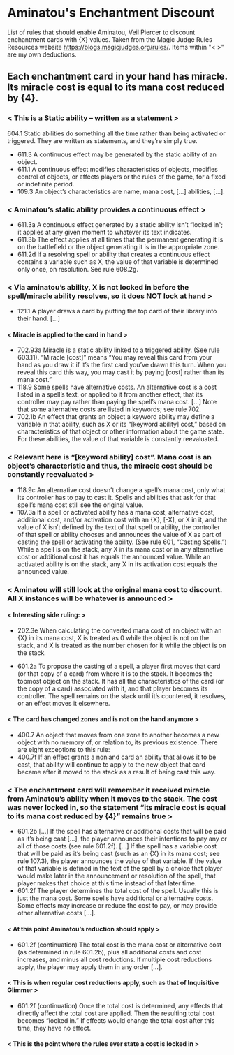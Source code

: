 # Aminatou's Enchantment Discount
List of rules that should enable Aminatou, Veil Piercer to discount enchantment cards with {X} values. Taken from the Magic Judge Rules Resources website <https://blogs.magicjudges.org/rules/>. Items within "< >" are my own deductions.

## Each enchantment card in your hand has miracle. Its miracle cost is equal to its mana cost reduced by {4}.
### < This is a Static ability – written as a statement >
604.1 Static abilities do something all the time rather than being activated or triggered. They are written as statements, and they’re simply true.

- 611.3	 A continuous effect may be generated by the static ability of an object.
- 611.1 A continuous effect modifies characteristics of objects, modifies control of objects, or affects players or the rules of the game, for a fixed or indefinite period.
- 109.3 An object’s characteristics are name, mana cost, […] abilities, […].
### < Aminatou’s static ability provides a continuous effect >

- 611.3a A continuous effect generated by a static ability isn’t “locked in”; it applies at any given moment to whatever its text indicates.
- 611.3b The effect applies at all times that the permanent generating it is on the battlefield or the object generating it is in the appropriate zone.
- 611.2d If a resolving spell or ability that creates a continuous effect contains a variable such as X, the value of that variable is determined only once, on resolution. See rule 608.2g.
### < Via aminatou’s ability, X is not locked in before the spell/miracle ability resolves, so it does NOT lock at hand >

- 121.1 A player draws a card by putting the top card of their library into their hand. [...]
#### < Miracle is applied to the card in hand >
- 702.93a Miracle is a static ability linked to a triggered ability. (See rule 603.11). “Miracle [cost]” means “You may reveal this card from your hand as you draw it if it’s the first card you’ve drawn this turn. When you reveal this card this way, you may cast it by paying [cost] rather than its mana cost.”
- 118.9 Some spells have alternative costs. An alternative cost is a cost listed in a spell’s text, or applied to it from another effect, that its controller may pay rather than paying the spell’s mana cost. […] Note that some alternative costs are listed in keywords; see rule 702.
- 702.1b An effect that grants an object a keyword ability may define a variable in that ability, such as X or its “[keyword ability] cost,” based on characteristics of that object or other information about the game state. For these abilities, the value of that variable is constantly reevaluated.
### < Relevant here is “[keyword ability] cost”. Mana cost is an object’s characteristic and thus, the miracle cost should be constantly reevaluated >

- 118.9c An alternative cost doesn’t change a spell’s mana cost, only what its controller has to pay to cast it. Spells and abilities that ask for that spell’s mana cost still see the original value.
- 107.3a If a spell or activated ability has a mana cost, alternative cost, additional cost, and/or activation cost with an {X}, [-X], or X in it, and the value of X isn’t defined by the text of that spell or ability, the controller of that spell or ability chooses and announces the value of X as part of casting the spell or activating the ability. (See rule 601, “Casting Spells.”) While a spell is on the stack, any X in its mana cost or in any alternative cost or additional cost it has equals the announced value. While an activated ability is on the stack, any X in its activation cost equals the announced value.
### < Aminatou will still look at the original mana cost to discount. All X instances will be whatever is announced >
#### < Interesting side ruling: >
- 202.3e When calculating the converted mana cost of an object with an {X} in its mana cost, X is treated as 0 while the object is not on the stack, and X is treated as the number chosen for it while the object is on the stack.

- 601.2a To propose the casting of a spell, a player first moves that card (or that copy of a card) from where it is to the stack. It becomes the topmost object on the stack. It has all the characteristics of the card (or the copy of a card) associated with it, and that player becomes its controller. The spell remains on the stack until it’s countered, it resolves, or an effect moves it elsewhere.
#### < The card has changed zones and is not on the hand anymore >
- 400.7 An object that moves from one zone to another becomes a new object with no memory of, or relation to, its previous existence. There are eight exceptions to this rule:
- 400.7f If an effect grants a nonland card an ability that allows it to be cast, that ability will continue to apply to the new object that card became after it moved to the stack as a result of being cast this way.
### < The enchantment card will remember it received miracle from Aminatou’s ability when it moves to the stack. The cost was never locked in, so the statement “its miracle cost is equal to its mana cost reduced by {4}” remains true >

- 601.2b […] If the spell has alternative or additional costs that will be paid as it’s being cast […], the player announces their intentions to pay any or all of those costs (see rule 601.2f). […] If the spell has a variable cost that will be paid as it’s being cast (such as an {X} in its mana cost; see rule 107.3), the player announces the value of that variable. If the value of that variable is defined in the text of the spell by a choice that player would make later in the announcement or resolution of the spell, that player makes that choice at this time instead of that later time.
- 601.2f The player determines the total cost of the spell. Usually this is just the mana cost. Some spells have additional or alternative costs. Some effects may increase or reduce the cost to pay, or may provide other alternative costs […]. 
#### < At this point Aminatou’s reduction should apply >
- 601.2f (continuation) The total cost is the mana cost or alternative cost (as determined in rule 601.2b), plus all additional costs and cost increases, and minus all cost reductions. If multiple cost reductions apply, the player may apply them in any order […].
#### < This is when regular cost reductions apply, such as that of Inquisitive Glimmer >
- 601.2f (continuation) Once the total cost is determined, any effects that directly affect the total cost are applied. Then the resulting total cost becomes “locked in.” If effects would change the total cost after this time, they have no effect.
#### < This is the point where the rules ever state a cost is locked in >
